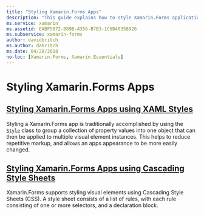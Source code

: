 ```yaml
---
title: "Styling Xamarin.Forms Apps"
description: "This guide explains how to style Xamarin.Forms applications by using XAML styles, and by using Cascading Style Sheets."
ms.service: xamarin
ms.assetid: EABF5072-B89B-4356-B7B3-1C6B40358926
ms.subservice: xamarin-forms
author: davidbritch
ms.author: dabritch
ms.date: 04/28/2018
no-loc: [Xamarin.Forms, Xamarin.Essentials]
---
```


# Styling Xamarin.Forms Apps

## [Styling Xamarin.Forms Apps using XAML Styles](xaml/index.md)

Styling a Xamarin.Forms app is traditionally accomplished by using the [`Style`](xref:Xamarin.Forms.Style) class to group a collection of property values into one object that can then be applied to multiple visual element instances. This helps to reduce repetitive markup, and allows an apps appearance to be more easily changed.

## [Styling Xamarin.Forms Apps using Cascading Style Sheets](css/index.md)

Xamarin.Forms supports styling visual elements using Cascading Style Sheets (CSS). A style sheet consists of a list of rules, with each rule consisting of one or more selectors, and a declaration block.
